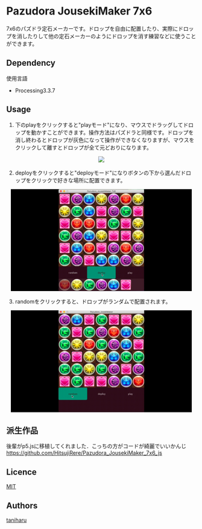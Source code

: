 # Pazudora JousekiMaker 7x6 
7x6のパズドラ定石メーカーです。ドロップを自由に配置したり、実際にドロップを消したりして他の定石メーカーのようにドロップを消す練習などに使うことができます。
## Dependency
使用言語

- Processing3.3.7

## Usage
1. 下のplayをクリックすると"playモード"になり、マウスでドラッグしてドロップを動かすことができます。操作方法はパズドラと同様です。ドロップを消し終わるとドロップが灰色になって操作ができなくなりますが、マウスをクリックして離すとドロップが全て元どおりになります。

<div align="center">
<img src="gif/play.gif" width=480px>
</div>

2. deployをクリックすると"deployモード"になりボタンの下から選んだドロップをクリックで好きな場所に配置できます。

<div align="center">
<img src="gif/deploy.gif" width=480px>
</div>

3. randomをクリックすると、ドロップがランダムで配置されます。 

<div align="center">
<img src="gif/random.gif" width=480px>
</div>

## 派生作品
後輩がp5.jsに移植してくれました．こっちの方がコードが綺麗でいいかんじ
https://github.com/HitsujiRere/Pazudora_JousekiMaker_7x6_js

## Licence
[MIT](https://github.com/tcnksm/tool/blob/master/LICENCE)

## Authors
[taniharu](https://github.com/Haruya-Taniguchi)

